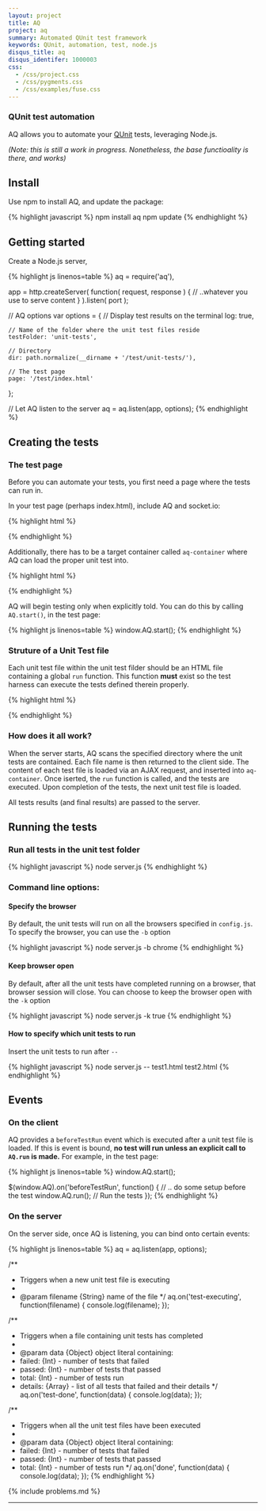 ```yaml
---
layout: project
title: AQ
project: aq
summary: Automated QUnit test framework
keywords: QUnit, automation, test, node.js
disqus_title: aq
disqus_identifer: 1000003
css:
  - /css/project.css
  - /css/pygments.css
  - /css/examples/fuse.css
---
```


### QUnit test automation

AQ allows you to automate your [QUnit](http://docs.jquery.com/QUnit) tests, leveraging Node.js.

*(Note: this is still a work in progress. Nonetheless, the base functioality is there, and works)*

## Install

Use npm to install AQ, and update the package:

{% highlight javascript %}
npm install aq
npm update
{% endhighlight %}

## Getting started

Create a Node.js server,

{% highlight js linenos=table %}
aq = require('aq'),

app = http.createServer( function( request, response ) {
  // ..whatever you use to serve content
} ).listen( port );

// AQ options
var options = {
    // Display test results on the terminal
    log: true,

    // Name of the folder where the unit test files reside
    testFolder: 'unit-tests',

    // Directory
    dir: path.normalize(__dirname + '/test/unit-tests/'),

    // The test page
    page: '/test/index.html'
  };

// Let AQ listen to the server
aq = aq.listen(app, options);
{% endhighlight %}

## Creating the tests

### The test page

Before you can automate your tests, you first need a page where the tests can run in.

In your test page (perhaps index.html), include AQ and socket.io:

{% highlight html %}
<script src="/socket.io/socket.io.js"></script>
<script src="/aq/aq.js"></script>
{% endhighlight %}

Additionally, there has to be a target container called `aq-container` where AQ can load the proper unit test into.

{% highlight html %}
<div id="aq-container"></div>
{% endhighlight %}

AQ will begin testing only when explicitly told.  You can do this by calling `AQ.start()`, in the test page:

{% highlight js linenos=table %}
window.AQ.start();
{% endhighlight %}

### Struture of a Unit Test file

Each unit test file within the unit test filder should be an HTML file containing a global `run` function.  This function **must** exist so the test harness can execute the tests defined therein properly.

{% highlight html %}
<!-- Maybe some DOM here -->
<script>
    // global function needed by AQ
  function run() {

    // All QUnit tests, modules, etc.. go here.
    test('some test', function() {
      ok(true, 'always true');
    }

  }
</script>
{% endhighlight %}

### How does it all work?

When the server starts, AQ scans the specified directory where the unit tests are contained.  Each file name is then returned to the client side.  The content of each test file is loaded via an AJAX request, and inserted into `aq-container`.  Once iserted, the `run` function is called, and the tests are executed.  Upon completion of the tests, the next unit test file is loaded.

All tests results (and final results) are passed to the server.

## Running the tests

### Run all tests in the unit test folder

{% highlight javascript %}
node server.js
{% endhighlight %}

### Command line options:

#### Specify the browser

By default, the unit tests will run on all the browsers specified in `config.js`.  To specify the browser, you can use the `-b` option

{% highlight javascript %}
node server.js -b chrome
{% endhighlight %}

#### Keep browser open

By default, after all the unit tests have completed running on a browser, that browser session will close.  You can choose to keep the browser open with the `-k` option

{% highlight javascript %}
node server.js -k true
{% endhighlight %}

#### How to specify which unit tests to run

Insert the unit tests to run after `--`

{% highlight javascript %}
node server.js -- test1.html test2.html
{% endhighlight %}

## Events

### On the client

AQ provides a `beforeTestRun` event which is executed after a unit test file is loaded.  If this is event is bound, **no test will run unless an explicit call to `AQ.run` is made.**  For example, in the test page:

{% highlight js linenos=table %}
window.AQ.start();

$(window.AQ).on('beforeTestRun', function() {
  // .. do some setup before the test
  window.AQ.run(); // Run the tests
});
{% endhighlight %}

### On the server

On the server side, once AQ is listening, you can bind onto certain events:

{% highlight js linenos=table %}
aq = aq.listen(app, options);

/**
* Triggers when a new unit test file is executing
*
* @param filename {String} name of the file
*/
aq.on('test-executing', function(filename) {
  console.log(filename);
});

/**
* Triggers when a file containing unit tests has completed
*
* @param data {Object} object literal containing:
*  failed: {Int} - number of tests that failed
*  passed: {Int} - number of tests that passed
*  total: {Int} -  number of tests run
*  details: {Array} - list of all tests that failed and their details
*/
aq.on('test-done', function(data) {
  console.log(data);
});

/**
* Triggers when all the unit test files have been executed
*
* @param data {Object} object literal containing:
*  failed: {Int} - number of tests that failed
*  passed: {Int} - number of tests that passed
*  total: {Int} - number of tests run
*/
aq.on('done', function(data) {
  console.log(data);
});
{% endhighlight %}

{% include problems.md %}

- - -